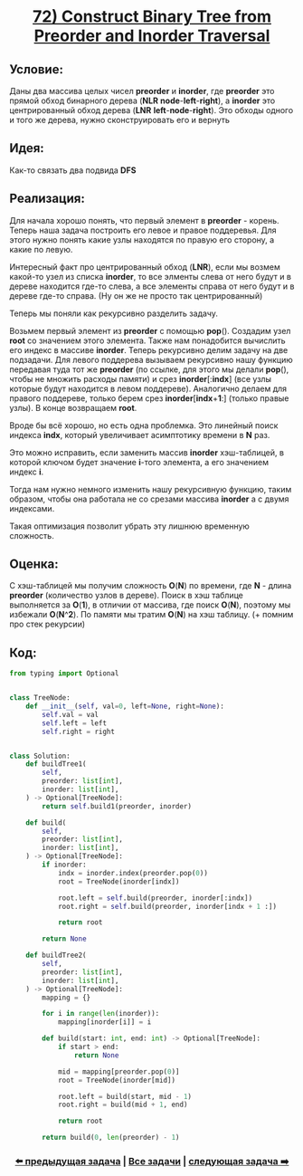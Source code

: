 <div align='center'>
<h1><a href='https://leetcode.com/problems/construct-binary-tree-from-preorder-and-inorder-traversal/description/'><strong>72) Construct Binary Tree from Preorder and Inorder Traversal</strong></a></h1>
</div>

## **Условие:**

Даны два массива целых чисел **preorder** и **inorder**, где **preorder** это прямой обход бинарного дерева (**NLR** **node**-**left**-**right**), а **inorder** это центрированный обход дерева (**LNR** **left**-**node**-**right**). Это обходы одного и того же дерева, нужно сконструировать его и вернуть

## **Идея:**

Как-то связать два подвида **DFS**

## **Реализация:**

Для начала хорошо понять, что первый элемент в **preorder** - корень. Теперь наша задача построить его левое и правое поддеревья. Для этого нужно понять какие узлы находятся по правую его сторону, а какие по левую.

Интересный факт про центрированный обход (**LNR**), если мы возмем какой-то узел из списка **inorder**, то все элменты слева от него будут и в дереве находится где-то слева, а все элементы справа от него будут и в дереве где-то справа. (Ну он же не просто так центрированный)

Теперь мы поняли как рекурсивно разделить задачу.

Возьмем первый элемент из **preorder** с помощью **pop**(). Создадим узел **root** со значением этого элемента. Также нам понадобится вычислить его индекс в массиве **inorder**. Теперь рекурсивно делим задачу на две подзадачи. Для левого поддерева вызываем рекурсивно нашу функцию передавая туда тот же **preorder** (по ссылке, для этого мы делали **pop**(), чтобы не множить расходы памяти) и срез **inorder**[:**indx**] (все узлы которые будут находится в левом поддереве). Аналогично делаем для правого поддереве, только берем срез **inorder**[**indx**+**1**:] (только правые узлы). В конце возвращаем **root**.

Вроде бы всё хорошо, но есть одна проблемка. Это линейный поиск индекса **indx**, который увеличивает асимптотику времени в **N** раз.

Это можно исправить, если заменить массив **inorder** хэш-таблицей, в которой ключом будет значение **i**-того элемента, а его значением индекс **i**.

Тогда нам нужно немного изменить нашу рекурсивную функцию, таким образом, чтобы она работала не со срезами массива **inorder** а с двумя индексами.

Такая оптимизация позволит убрать эту лишнюю временную сложность.



## **Оценка:**

С хэш-таблицей мы получим сложность **O**(**N**) по времени, где **N** - длина **preorder** (количество узлов в дереве). Поиск в хэш таблице выполняется за **O**(**1**), в отличии от массива, где поиск **O**(**N**), поэтому мы избежали **O**(**N**^**2**). По памяти мы тратим **O**(**N**) на хэш таблицу. (+ помним про стек рекурсии)

## Код:
```python
from typing import Optional


class TreeNode:
    def __init__(self, val=0, left=None, right=None):
        self.val = val
        self.left = left
        self.right = right


class Solution:
    def buildTree1(
        self,
        preorder: list[int],
        inorder: list[int],
    ) -> Optional[TreeNode]:
        return self.build1(preorder, inorder)

    def build(
        self,
        preorder: list[int],
        inorder: list[int],
    ) -> Optional[TreeNode]:
        if inorder:
            indx = inorder.index(preorder.pop(0))
            root = TreeNode(inorder[indx])

            root.left = self.build(preorder, inorder[:indx])
            root.right = self.build(preorder, inorder[indx + 1 :])

            return root

        return None

    def buildTree2(
        self,
        preorder: list[int],
        inorder: list[int],
    ) -> Optional[TreeNode]:
        mapping = {}

        for i in range(len(inorder)):
            mapping[inorder[i]] = i

        def build(start: int, end: int) -> Optional[TreeNode]:
            if start > end:
                return None

            mid = mapping[preorder.pop(0)]
            root = TreeNode(inorder[mid])

            root.left = build(start, mid - 1)
            root.right = build(mid + 1, end)

            return root

        return build(0, len(preorder) - 1)

```

<div align='center'><h3><a href='https://github.com/TAskMAster339/PythonAlgorithms/tree/main/71.Symmetric%20Tree'>⬅️ предыдущая задача</a>&nbsp;|&nbsp;<a href='https://github.com/TAskMAster339/PythonAlgorithms/tree/main/README.md'>Все задачи</a>&nbsp;|&nbsp;<a href='https://github.com/TAskMAster339/PythonAlgorithms/tree/main/73.Construct%20Binary%20Tree%20from%20Inorder%20and%20Postorder%20Traversal'>следующая задача ➡️</a></h3></div>